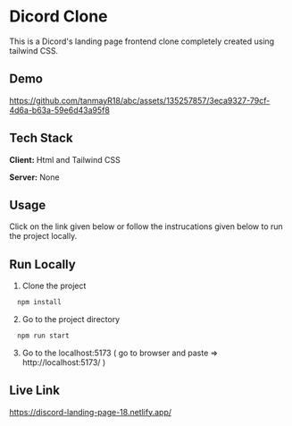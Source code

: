 
# Dicord Clone

This is a Dicord's landing page frontend clone completely created using tailwind CSS.
## Demo

https://github.com/tanmayR18/abc/assets/135257857/3eca9327-79cf-4d6a-b63a-59e6d43a95f8


## Tech Stack

**Client:** Html and  Tailwind CSS

**Server:** None

## Usage

Click on the link given below or follow the instrucations given below to run the project locally.




## Run Locally

1. Clone the project

```bash
  npm install
```

2. Go to the project directory

```bash
  npm run start
```

3. Go to the localhost:5173 ( go to browser and paste =>  http://localhost:5173/ )



 
## Live Link

https://discord-landing-page-18.netlify.app/

